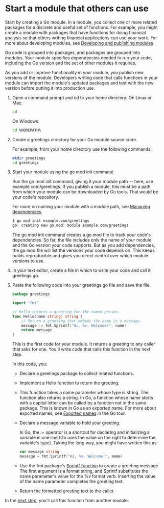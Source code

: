 # Start a module that others can use

Start by creating a Go module. In a module, you collect one or more related packages for a discrete and useful set of functions. For example, you might create a module with packages that have functions for doing financial analysis so that others writing financial applications can use your work. For more about developing modules, see [Developing and publishing modules](https://go.dev/doc/modules/developing).

Go code is grouped into packages, and packages are grouped into modules. Your module specifies dependencies needed to run your code, including the Go version and the set of other modules it requires.

As you add or improve functionality in your module, you publish new versions of the module. Developers writing code that calls functions in your module can import the module's updated packages and test with the new version before putting it into production use.

1. Open a command prompt and cd to your home directory.
	On Linux or Mac:
	```bash
	cd
	```

	On Windows:
	```bash
	cd %HOMEPATH%
	```

2. Create a greetings directory for your Go module source code.

	For example, from your home directory use the following commands:

	```bash
	mkdir greetings
	cd greetings
	```

3. Start your module using the go mod init command.

	Run the go mod init command, giving it your module path -- here, use example.com/greetings. If you publish a module, this must be a path from which your module can be downloaded by Go tools. That would be your code's repository.

	For more on naming your module with a module path, see [Managing dependencies](https://go.dev/doc/modules/managing-dependencies#naming_module).

	```bash
	$ go mod init example.com/greetings
	go: creating new go.mod: module example.com/greetings
	```

	The go mod init command creates a go.mod file to track your code's dependencies. So far, the file includes only the name of your module and the Go version your code supports. But as you add dependencies, the go.mod file will list the versions your code depends on. This keeps builds reproducible and gives you direct control over which module versions to use.

4. In your text editor, create a file in which to write your code and call it greetings.go.

5. Paste the following code into your greetings.go file and save the file.

	```go
	package greetings

	import "fmt"

	// Hello returns a greeting for the named person.
	func Hello(name string) string {
		// Return a greeting that embeds the name in a message.
		message := fmt.Sprintf("Hi, %v. Welcome!", name)
		return message
	}
	```

	This is the first code for your module. It returns a greeting to any caller that asks for one. You'll write code that calls this function in the next step.

	In this code, you:

	- Declare a greetings package to collect related functions.
	- Implement a Hello function to return the greeting.
	- This function takes a name parameter whose type is string. The function also returns a string. In Go, a function whose name starts with a capital letter can be called by a function not in the same package. This is known in Go as an exported name. For more about exported names, see [Exported names](https://go.dev/tour/basics/3) in the Go tour.
	- Declare a message variable to hold your greeting.

		In Go, the := operator is a shortcut for declaring and initializing a variable in one line (Go uses the value on the right to determine the variable's type). Taking the long way, you might have written this as:

		```go
		var message string
		message = fmt.Sprintf("Hi, %v. Welcome!", name)
		```

	- Use the fmt package's [Sprintf function](https://pkg.go.dev/fmt/#Sprintf) to create a greeting message. The first argument is a format string, and Sprintf substitutes the name parameter's value for the %v format verb. Inserting the value of the name parameter completes the greeting text.
	- Return the formatted greeting text to the caller.

In the [next step](https://go.dev/doc/tutorial/call-module-code.html), you'll call this function from another module.
